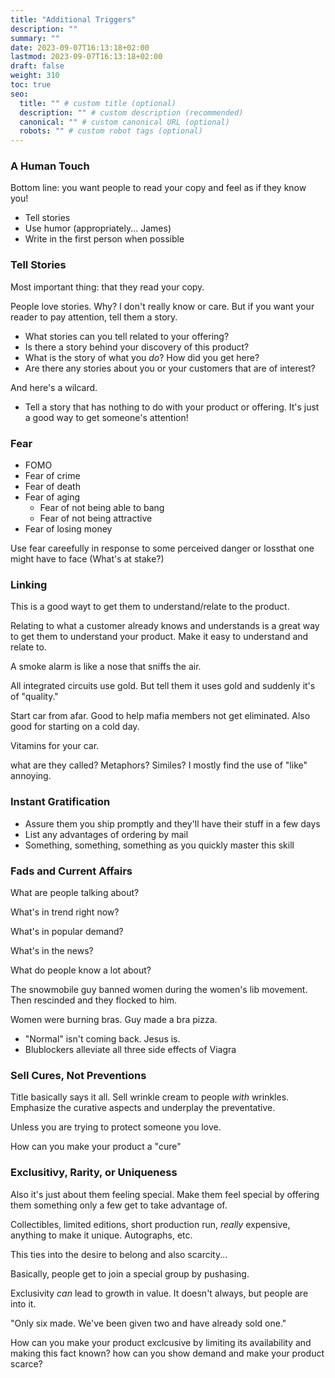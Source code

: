```yaml
---
title: "Additional Triggers"
description: ""
summary: ""
date: 2023-09-07T16:13:18+02:00
lastmod: 2023-09-07T16:13:18+02:00
draft: false
weight: 310
toc: true
seo:
  title: "" # custom title (optional)
  description: "" # custom description (recommended)
  canonical: "" # custom canonical URL (optional)
  robots: "" # custom robot tags (optional)
---
```






### A Human Touch

Bottom line: you want people to read your copy and feel as if they know you!

* Tell stories
* Use humor (appropriately... James)
* Write in the first person when possible

### Tell Stories

Most important thing: that they read your copy.

People love stories. Why? I don't really know or care. But if you want your reader to pay attention, tell them a story.

* What stories can you tell related to your offering?
* Is there a story behind your discovery of this product?
* What is the story of what you *do*? How did you get here?
* Are there any stories about you or your customers that are of interest?

And here's a wilcard.

* Tell a story that has nothing to do with your product or offering. It's just a good way to get someone's attention!

### Fear



* FOMO
* Fear of crime
* Fear of death
* Fear of aging
  * Fear of not being able to bang
  * Fear of not being attractive
* Fear of losing money

Use fear careefully in response to some perceived danger or lossthat one might have to face (What's at stake?)

### Linking

This is a good wayt to get them to understand/relate to the product.

Relating to what a customer already knows and understands is a great way to get them to understand your product. Make it easy to understand and relate to.

A smoke alarm is like a nose that sniffs the air.

All integrated circuits use gold. But tell them it uses gold and suddenly it's of "quality."

Start car from afar. Good to help mafia members not get eliminated. Also good for starting on a cold day.

Vitamins for your car.

what are they called? Metaphors? Similes? I mostly find the use of "like" annoying.

### Instant Gratification

* Assure them you ship promptly and they'll have their stuff in a few days
* List any advantages of ordering by mail
* Something, something, something as you quickly master this skill

### Fads and Current Affairs

What are people talking about?

What's in trend right now?

What's in popular demand?

What's in the news?

What do people know a lot about?

The snowmobile guy banned women during the women's lib movement. Then rescinded and they flocked to him.

Women were burning bras. Guy made a bra pizza.

* "Normal" isn't coming back. Jesus is.
* Blublockers alleviate all three side effects of Viagra

### Sell Cures, Not Preventions

Title basically says it all. Sell wrinkle cream to people *with* wrinkles. Emphasize the curative aspects and underplay the preventative.

Unless you are trying to protect someone you love.

How can you make your product a "cure"

### Exclusitivy, Rarity, or Uniqueness

Also it's just about them feeling special. Make them feel special by offering them something only a few get to take advantage of.

Collectibles, limited editions, short production run, *really* expensive, anything to make it unique. Autographs, etc.

This ties into the desire to belong and also scarcity...

Basically, people get to join a special group by pushasing.

Exclusivity *can* lead to growth in value. It doesn't always, but people are into it.

"Only six made. We've been given two and have already sold one."

How can you make your product exclcusive by limiting its availability and making this fact known? how can you show demand and make your product scarce?
